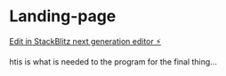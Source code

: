 # Landing-page

[Edit in StackBlitz next generation editor ⚡️](https://stackblitz.com/~/github.com/im23123v/Landing-page)

htis is what is needed to the program for the final thing...
